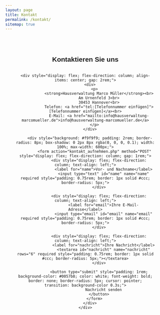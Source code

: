 ```yaml
---
layout: page
title: Kontakt
permalink: /kontakt/
sitemap: true
---
```

<section style="max-width: 900px; margin: auto; padding: 2rem; font-family: sans-serif; text-align: center;">
    <h1 style="margin-bottom: 2rem;">Kontaktieren Sie uns</h1>

    <div style="display: flex; flex-direction: column; align-items: center; gap: 2rem;">
        <div>
            <p>
                <strong>Hausverwaltung Marco Müller</strong><br>
                Am Urnenfeld 3<br>
                30453 Hannover<br>
                Telefon: <a href="tel:[Telefonnummer einfügen]">[Telefonnummer einfügen]</a><br>
                E-Mail: <a href="mailto:info@hausverwaltung-marcomueller.de">info@hausverwaltung-marcomueller.de</a>
            </p>
        </div>

        <div style="background: #f9f9f9; padding: 2rem; border-radius: 8px; box-shadow: 0 2px 8px rgba(0, 0, 0, 0.1); width: 100%; max-width: 600px;">
            <form action="kontakt_aufnehmen.php" method="POST" style="display: flex; flex-direction: column; gap: 1rem;">
                <div style="display: flex; flex-direction: column; text-align: left;">
                    <label for="name">Vor- und Nachname</label>
                    <input type="text" id="name" name="name" required style="padding: 0.75rem; border: 1px solid #ccc; border-radius: 5px;">
                </div>

                <div style="display: flex; flex-direction: column; text-align: left;">
                    <label for="email">Ihre E-Mail-Adresse</label>
                    <input type="email" id="email" name="email" required style="padding: 0.75rem; border: 1px solid #ccc; border-radius: 5px;">
                </div>

                <div style="display: flex; flex-direction: column; text-align: left;">
                    <label for="nachricht">Ihre Nachricht</label>
                    <textarea id="nachricht" name="nachricht" rows="6" required style="padding: 0.75rem; border: 1px solid #ccc; border-radius: 5px;"></textarea>
                </div>

                <button type="submit" style="padding: 1rem; background-color: #0057b8; color: white; font-weight: bold; border: none; border-radius: 5px; cursor: pointer; transition: background-color 0.3s;">
                    Nachricht senden
                </button>
            </form>
        </div>
    </div>
</section>

<style>
    button:hover {
        background-color: #004499;
    }
</style>
